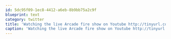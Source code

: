 ```yaml
---
id: 5dc95f09-1ec8-4412-a6eb-8b9bb75a2c9f
blueprint: text
category: twitter
title: 'Watching the live Arcade fire show on Youtube http://tinyurl.com/22p64fk'
caption: 'Watching the live Arcade fire show on Youtube http://tinyurl.com/22p64fk'
---
```


